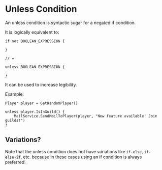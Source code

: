# Unless Condition

An unless condition is syntactic sugar for a negated if condition.

It is logically equivalent to:

```gno
if not BOOLEAN_EXPRESSION {

}

// =

unless BOOLEAN_EXPRESSION {

}
```

It can be used to increase legibility.

Example:

```gno
Player player = GetRandomPlayer()

unless player.IsInGuild() {
    MailService.SendMailToPlayer(player, "New feature available: Join guilds!")
}
```

## Variations?

Note that the unless condition does not have variations like `if-else`, `if-else-if`, etc. because
in these cases using an if condition is always preferred!
